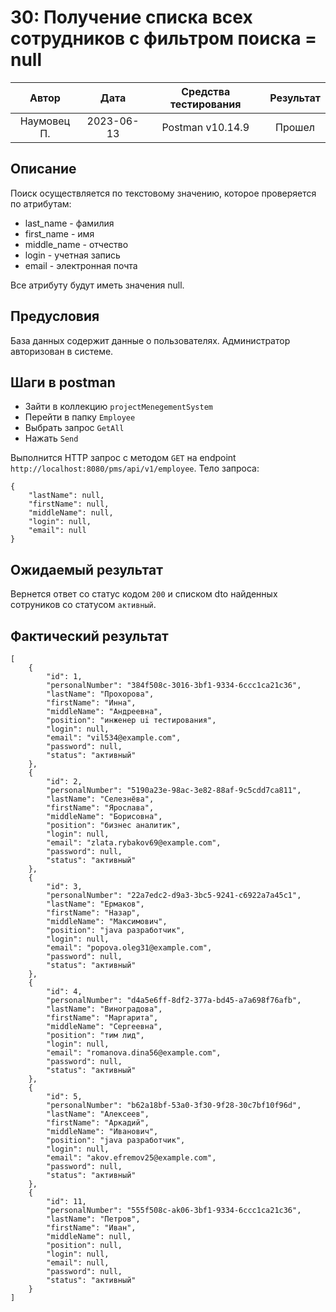 # 30: Получение списка всех сотрудников с фильтром поиска = null

|    Автор    |    Дата    | Средства тестирования | Результат |
|:-----------:|:----------:|:---------------------:|:---------:|
| Наумовец П. | 2023-06-13 |   Postman v10.14.9    |  Прошел   |

## Описание

Поиск осуществляется по текстовому значению, которое проверяется по атрибутам:

* last_name - фамилия
* first_name - имя
* middle_name - отчество
* login - учетная запись
* email - электронная почта

Все атрибуту будут иметь значения null.

## Предусловия

База данных содержит данные о пользователях. Администратор авторизован в системе.

## Шаги в postman

* Зайти в коллекцию `projectMenegementSystem`
* Перейти в папку `Employee`
* Выбрать запрос `GetAll`
* Нажать `Send`

Выполнится HTTP запрос с методом `GET` на endpoint `http://localhost:8080/pms/api/v1/employee`. Тело запроса:

```
{
    "lastName": null,
    "firstName": null,
    "middleName": null,
    "login": null,
    "email": null
}
```

## Ожидаемый результат

Вернется ответ со статус кодом `200` и списком dto найденных сотруников со статусом `активный`.

## Фактический результат

```
[
    {
        "id": 1,
        "personalNumber": "384f508c-3016-3bf1-9334-6ccc1ca21c36",
        "lastName": "Прохорова",
        "firstName": "Инна",
        "middleName": "Андреевна",
        "position": "инженер ui тестирования",
        "login": null,
        "email": "vil534@example.com",
        "password": null,
        "status": "активный"
    },
    {
        "id": 2,
        "personalNumber": "5190a23e-98ac-3e82-88af-9c5cdd7ca811",
        "lastName": "Селезнёва",
        "firstName": "Ярослава",
        "middleName": "Борисовна",
        "position": "бизнес аналитик",
        "login": null,
        "email": "zlata.rybakov69@example.com",
        "password": null,
        "status": "активный"
    },
    {
        "id": 3,
        "personalNumber": "22a7edc2-d9a3-3bc5-9241-c6922a7a45c1",
        "lastName": "Ермаков",
        "firstName": "Назар",
        "middleName": "Максимович",
        "position": "java разработчик",
        "login": null,
        "email": "popova.oleg31@example.com",
        "password": null,
        "status": "активный"
    },
    {
        "id": 4,
        "personalNumber": "d4a5e6ff-8df2-377a-bd45-a7a698f76afb",
        "lastName": "Виноградова",
        "firstName": "Маргарита",
        "middleName": "Сергеевна",
        "position": "тим лид",
        "login": null,
        "email": "romanova.dina56@example.com",
        "password": null,
        "status": "активный"
    },
    {
        "id": 5,
        "personalNumber": "b62a18bf-53a0-3f30-9f28-30c7bf10f96d",
        "lastName": "Алексеев",
        "firstName": "Аркадий",
        "middleName": "Иванович",
        "position": "java разработчик",
        "login": null,
        "email": "akov.efremov25@example.com",
        "password": null,
        "status": "активный"
    },
    {
        "id": 11,
        "personalNumber": "555f508c-ak06-3bf1-9334-6ccc1ca21c36",
        "lastName": "Петров",
        "firstName": "Иван",
        "middleName": null,
        "position": null,
        "login": null,
        "email": null,
        "password": null,
        "status": "активный"
    }
]
```
